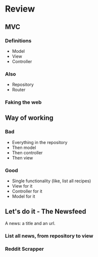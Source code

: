 # Review

## MVC

### Definitions

* Model
* View
* Controller

### Also

* Repository
* Router

### Faking the web

## Way of working

### Bad

* Everything in the repository
* Then model
* Then controller
* Then view

### Good

* Single functionality (like, list all recipes)
* View for it
* Controller for it
* Model for it

## Let's do it - The Newsfeed

A news: a title and an url.

### List all news, from repository to view

### Reddit Scrapper
